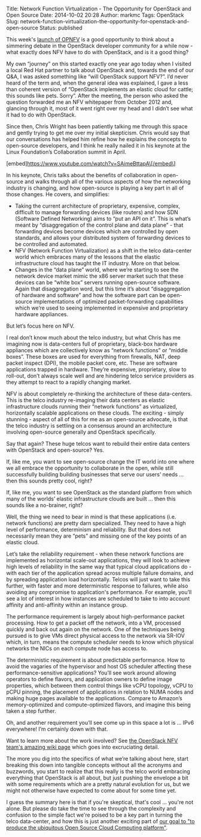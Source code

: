Title: Network Function Virtualization - The Opportunity for OpenStack and Open Source
Date: 2014-10-02 20:28
Author: markmc
Tags: OpenStack
Slug: network-function-virtualization-the-opportunity-for-openstack-and-open-source
Status: published

This week's [launch of
OPNFV](https://www.openstack.org/blog/2014/09/telcos-mobilizing-to-drive-nfv-adoption/)
is a good opportunity to think about a simmering debate in the OpenStack
developer community for a while now - what exactly does NFV have to do
with OpenStack, and is it a good thing?

My own “journey” on this started exactly one year ago today when I
visited a local Red Hat partner to talk about OpenStack and, towards the
end of our Q&A, I was asked something like “will OpenStack support
NFV?”. I’d never heard of the term and, when the general idea was
explained, I gave a less than coherent version of “OpenStack implements
an elastic cloud for cattle; this sounds like pets. Sorry”. After the
meeting, the person who asked the question forwarded me an NFV
whitepaper from October 2012 and, glancing through it, most of it went
right over my head and I didn’t see what it had to do with OpenStack.

Since then, Chris Wright has been patiently talking me through this
space and gently trying to get me over my initial skepticism. Chris
would say that our conversations has helped him refine how he explains
the concepts to open-source developers, and I think he really nailed it
in his keynote at the Linux Foundation’s Collaboration summit in April.

\[embed\]https://www.youtube.com/watch?v=SAimeBttapA\[/embed\]

In his keynote, Chris talks about the benefits of collaboration in
open-source and walks through all of the various aspects of how the
networking industry is changing, and how open-source is playing a key
part in all of those changes. He covers, and simplifies:

-   Taking the current architecture of proprietary, expensive, complex,
    difficult to manage forwarding devices (like routers) and how SDN
    (Software Defined Networking) aims to “put an API on it”. This is
    what’s meant by “disaggregation of the control plane and data
    plane” - that forwarding devices become devices which are controlled
    by open standards, and allows your distributed system of forwarding
    devices to be controlled and automated.
-   NFV (Network Function Virtualization) as a shift in the telco
    data-center world which embraces many of the lessons that the
    elastic infrastructure cloud has taught the IT industry. More on
    that below.
-   Changes in the “data plane” world, where we’re starting to see the
    network device market mimic the x86 server market such that these
    devices can be “white box” servers running open-source software.
    Again that disaggregation word, but this time it’s about
    “disaggregation of hardware and software” and how the software part
    can be open-source implementations of optimized packet-forwarding
    capabilities which we’re used to seeing implemented in expensive and
    proprietary hardware appliances.

But let’s focus here on NFV.

I real don’t know much about the telco industry, but what Chris has me
imagining now is data-centers full of proprietary, black-box hardware
appliances which are collectively know as “network functions” or “middle
boxes”. These boxes are used for everything from firewalls, NAT, deep
packet inspect (DPI), the mobile packet core, etc. These are software
applications trapped in hardware. They’re expensive, proprietary, slow
to roll-out, don’t always scale well and are hindering telco service
providers as they attempt to react to a rapidly changing market.

NFV is about completely re-thinking the architecture of these
data-centers. This is the telco industry re-imaging their data centers
as elastic infrastructure clouds running their “network functions” as
virtualized, horizontally scalable applications on these clouds. The
exciting - simply stunning - aspect of all of this for me as an
open-source advocate, is that the telco industry is settling on a
consensus around an architecture involving open-source generally and
OpenStack specifically.

Say that again? These huge telcos want to rebuild their entire data
centers with OpenStack and open-source? Yes.

If, like me, you want to see open-source change the IT world into one
where we all embrace the opportunity to collaborate in the open, while
still successfully building building businesses that serve our users’
needs … then this sounds pretty cool, right?

If, like me, you want to see OpenStack as the standard platform from
which many of the worlds’ elastic infrastructure clouds are built ...
then this sounds like a no-brainer, right?

Well, the thing we need to bear in mind is that these applications (i.e.
network functions) are pretty darn specialized. They need to have a high
level of performance, determinism and reliability. But that does not
necessarily mean they are “pets” and missing one of the key points of an
elastic cloud.

Let’s take the reliability requirement - when these network functions
are implemented as horizontal scale-out applications, they will look to
achieve high levels of reliability in the same way that typical cloud
applications do - with each tier of the application spread across
multiple failure domains, and by spreading application load
horizontally. Telcos will just want to take this further, with faster
and more deterministic response to failures, while also avoiding any
compromise to application's performance. For example, you’ll see a lot
of interest in how instances are scheduled to take to into account
affinity and anti-affinity within an instance group.

The performance requirement is largely about high-performance packet
processing. How to get a packet off the network, into a VM, processed
quickly and back out again on the network. One of the techniques being
pursued is to give VMs direct physical access to the network via SR-IOV
which, in turn, means the compute scheduler needs to know which physical
networks the NICs on each compute node has access to.

The deterministic requirement is about predictable performance. How to
avoid the vagaries of the hypervisor and host OS scheduler affecting
these performance-sensitive applications? You’ll see work around
allowing operators to define flavors, and application owners to define
image properties, which between them control things like vCPU topology,
vCPU to pCPU pinning, the placement of applications in relation to NUMA
nodes and making huge pages available to the applications. Compare to
Amazon’s memory-optimized and compute-optimized flavors, and imagine
this being taken a step further.

Oh, and another requirement you’ll see come up in this space a lot is …
IPv6 everywhere! I’m certainly down with that.

Want to learn more about the work involved? See [the OpenStack NFV
team's amazing wiki page](https://wiki.openstack.org/wiki/Teams/NFV)
which goes into excruciating detail.

The more you dig into the specifics of what we’re talking about here,
start breaking this down into tangible concepts without all the acronyms
and buzzwords, you start to realize that this really is the telco world
embracing everything that OpenStack is all about, but just pushing the
envelope a bit with some requirements which are a pretty natural
evolution for us, but we might not otherwise have expected to come about
for some time yet.

I guess the summary here is that if you're skeptical, that's cool ...
you're not alone. But please do take the time to see through the
complexity and confusion to the simple fact we're poised to be a key
part in turning the telco data-center, and how this is just another
exciting part of [our goal to "to produce the ubiquitous Open Source
Cloud Computing platform"](https://wiki.openstack.org).
